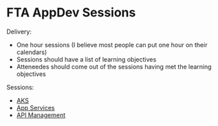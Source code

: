 # FTA AppDev Sessions

Delivery:

- One hour sessions (I believe most people can put one hour on their calendars)
- Sessions should have a list of learning objectives
- Atteneedes should come out of the sessions having met the learning objectives

Sessions:

- [AKS](AKS.md)
- [App Services](APP-SERVICES.md)
- [API Management](APIM.md)

